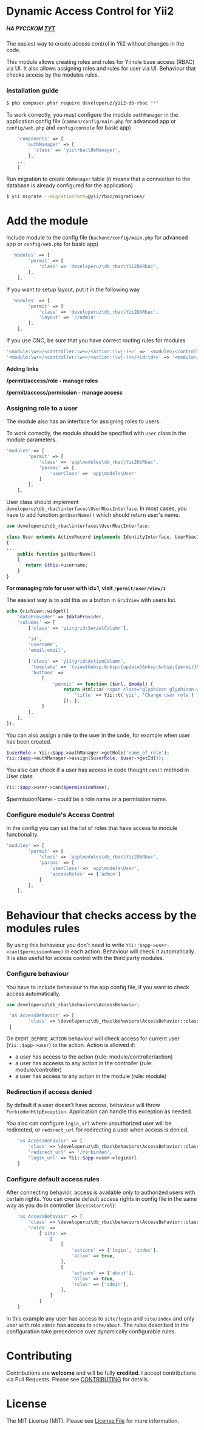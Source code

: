 Dynamic Access Control for Yii2
============================================

##### НА РУССКОМ [ТУТ](https://github.com/developeruz/yii2-db-rbac/blob/master/README.RU.md)

The easiest way to create access control in Yii2 without changes in the code.

This module allows creating roles and rules for Yii role base access (RBAC) via UI.
It also allows assigning roles and rules for user via UI.
Behaviour that checks access by the modules rules.

### Installation guide
```bash
$ php composer.phar require developeruz/yii2-db-rbac "*"
```

To work correctly, you must configure the module `authManager` in the application config file (`common/config/main.php` for advanced app 
or `config/web.php` and `config/console` for basic app)
```php
    'components' => [
       'authManager' => [
          'class' => 'yii\rbac\DbManager',
        ],
    ...
    ]
```

Run migration to create `DbManager` table (it means that a connection to the database is already configured for the application)
```bash
$ yii migrate --migrationPath=@yii/rbac/migrations/
```

Add the module
==============

Include module to the config file (`backend/config/main.php` for advanced app or `config/web.php` for basic app)
```php
  'modules' => [
        'permit' => [
            'class' => 'developeruz\db_rbac\Yii2DbRbac',
        ],
    ],
```

If you want to setup layout, put it in the following way
```php
  'modules' => [
        'permit' => [
            'class' => 'developeruz\db_rbac\Yii2DbRbac',
            'layout' => '//admin'
        ],
    ],
```

If you use CNC, be sure that you have correct routing rules for modules
```php
'<module:\w+>/<controller:\w+>/<action:(\w|-)+>' => '<module>/<controller>/<action>',
'<module:\w+>/<controller:\w+>/<action:(\w|-)+>/<id:\d+>' => '<module>/<controller>/<action>',
```

**Adding links**

**/permit/access/role - manage roles**

**/permit/access/permission - manage access**

### Assigning role to a user

The module also has an interface for assigning roles to users.

To work correctly, the module should be specified with `User` class in the module parameters.
```php
'modules' => [
        'permit' => [
            'class' => 'app\modules\db_rbac\Yii2DbRbac',
            'params' => [
                'userClass' => 'app\models\User'
            ]
        ],
    ],
```

User class should implement `developeruz\db_rbac\interfaces\UserRbacInterface`.
In most cases, you have to add function `getUserName()` which should return user's name.

```php
use developeruz\db_rbac\interfaces\UserRbacInterface;

class User extends ActiveRecord implements IdentityInterface, UserRbacInterface
{
...
    public function getUserName()
    {
       return $this->username;
    }
}
```

**For managing role for user with id=1, visit `/permit/user/view/1`**

The easiest way is to add this as a button in `GridView` with users list.
```php
echo GridView::widget([
    'dataProvider' => $dataProvider,
    'columns' => [
        ['class' => 'yii\grid\SerialColumn'],

        'id',
        'username',
        'email:email',

        ['class' => 'yii\grid\ActionColumn',
         'template' => '{view}&nbsp;&nbsp;{update}&nbsp;&nbsp;{permit}&nbsp;&nbsp;{delete}',
         'buttons' =>
             [
                 'permit' => function ($url, $model) {
                     return Html::a('<span class="glyphicon glyphicon-wrench"></span>', Url::to(['/permit/user/view', 'id' => $model->id]), [
                         'title' => Yii::t('yii', 'Change user role')
                     ]); },
             ]
        ],
    ],
]);
```

You can also assign a role to the user in the code, for example when user has been created. 
```php
$userRole = Yii::$app->authManager->getRole('name_of_role');
Yii::$app->authManager->assign($userRole, $user->getId());
```

You also can check if a user has access in code thought `can()` method in User class
```php
Yii::$app->user->can($permissionName);
```
$permissionName - could be a role name or a permission name.

### Configure module's Access Control ###

In the config you can set the list of roles that have access to module functionality.
```php
'modules' => [
        'permit' => [
            'class' => 'app\modules\db_rbac\Yii2DbRbac',
            'params' => [
                'userClass' => 'app\models\User',
                'accessRoles' => ['admin']
            ]
        ],
    ],
```

Behaviour that checks access by the modules rules
=================================================

By using this behaviour you don't need to write `Yii::$app->user->can($permissionName)` in each action. Behaviour will check it automatically.
It is also useful for access control with the third party modules.

### Configure behaviour

You have to include behaviour to the app config file, if you want to check access automatically.

```php
use developeruz\db_rbac\behaviors\AccessBehavior;

 'as AccessBehavior' => [
        'class' => \developeruz\db_rbac\behaviors\AccessBehavior::className(),
 ]
```

On `EVENT_BEFORE_ACTION` behaviour will check access for current user (`Yii::$app->user`) to the action.
Action is allowed if:
 - a user has access to the action (rule: module/controller/action)
 - a user has acceess to any action in the controller (rule: module/controller)
 - a user has access to any action in the module (rule: module)

### Redirection if access denied
By default if a user doesn't have access, behaviour will throw `ForbiddenHttpException`. Application can handle this exception as needed.

You also can configure `login_url` where unauthorized user will be redirected, or `redirect_url` for redirecting a user when access is denied.
```php
    'as AccessBehavior' => [
        'class' => \developeruz\db_rbac\behaviors\AccessBehavior::className(),
        'redirect_url' => '/forbidden',
        'login_url' => Yii::$app->user->loginUrl
    ]
```

### Configure default access rules

After connecting behavior, access is available only to authorized users with certain rights.
You can create default access rights in config file in the same way as you do in controller (`AccessControl`):
```php
    'as AccessBehavior' => [
        'class' => \developeruz\db_rbac\behaviors\AccessBehavior::className(),
        'rules' =>
            ['site' =>
                [
                    [
                        'actions' => ['login', 'index'],
                        'allow' => true,
                    ],
                    [
                        'actions' => ['about'],
                        'allow' => true,
                        'roles' => ['admin'],
                    ],
                ]
            ]
    ]
```

In this example any user has access to `site/login` and `site/index` and only user with role `admin` has access to `site/about`.
The rules described in the configuration take precedence over dynamically configurable rules.

Contributing
============

Contributions are **welcome** and will be fully **credited**.
I accept contributions via Pull Requests. Please see [CONTRIBUTING](CONTRIBUTING.md) for details.

License
=======

The MIT License (MIT). Please see [License File](LICENSE.md) for more information.

